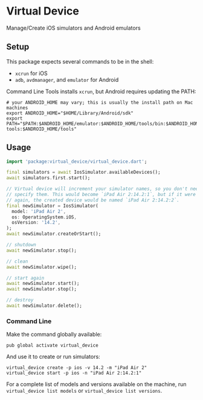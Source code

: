 # Virtual Device

Manage/Create iOS simulators and Android emulators

## Setup

This package expects several commands to be in the shell:
* `xcrun` for iOS
* `adb`, `avdmanager`, and `emulator` for Android

Command Line Tools installs `xcrun`, but Android requires updating the PATH:

```shell
# your ANDROID_HOME may vary; this is usually the install path on Mac machines
export ANDROID_HOME="$HOME/Library/Android/sdk"
export PATH="$PATH:$ANDROID_HOME/emulator:$ANDROID_HOME/tools/bin:$ANDROID_HOME/platform-tools:$ANDROID_HOME/tools"
```

## Usage

```dart
import 'package:virtual_device/virtual_device.dart';

final simulators = await IosSimulator.availableDevices();
await simulators.first.start();

// Virtual device will increment your simulator names, so you don't need to
// specify them. This would become `iPad Air 2:14.2:1`, but if it were run
// again, the created device would be named `iPad Air 2:14.2:2`.
final newSimulator = IosSimulator(
  model: 'iPad Air 2',
  os: OperatingSystem.iOS,
  osVersion: '14.2',
);
await newSimulator.createOrStart();

// shutdown
await newSimulator.stop();

// clean
await newSimulator.wipe();

// start again
await newSimulator.start();
await newSimulator.stop();

// destroy
await newSimulator.delete();
```

### Command Line

Make the command globally available:

```shell
pub global activate virtual_device
```

And use it to create or run simulators:

```shell
virtual_device create -p ios -v 14.2 -m "iPad Air 2"
virtual_device start -p ios -n "iPad Air 2:14.2:1"
```

For a complete list of models and versions available on the machine, run `virtual_device list models` or `virtual_device list versions`.
